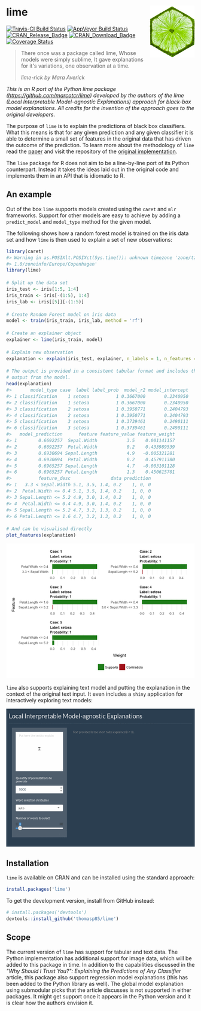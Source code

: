 
<!-- README.md is generated from README.Rmd. Please edit that file -->
lime <img src="man/figures/lime_logo.jpg" align="right" />
==========================================================

[![Travis-CI Build Status](https://travis-ci.org/thomasp85/lime.svg?branch=master)](https://travis-ci.org/thomasp85/lime) [![AppVeyor Build Status](https://ci.appveyor.com/api/projects/status/github/thomasp85/lime?branch=master&svg=true)](https://ci.appveyor.com/project/thomasp85/lime) [![CRAN\_Release\_Badge](http://www.r-pkg.org/badges/version-ago/lime)](https://CRAN.R-project.org/package=lime) [![CRAN\_Download\_Badge](http://cranlogs.r-pkg.org/badges/lime)](https://CRAN.R-project.org/package=lime) [![Coverage Status](https://img.shields.io/codecov/c/github/thomasp85/lime/master.svg)](https://codecov.io/github/thomasp85/lime?branch=master)

> There once was a package called lime, Whose models were simply sublime, It gave explanations for it's variations, one observation at a time.
>
> *lime-rick by Mara Averick*

*This is an R port of the Python lime package (<https://github.com/marcotcr/lime>) developed by the authors of the lime (Local Interpretable Model-agnostic Explanations) approach for black-box model explanations. All credits for the invention of the approach goes to the original developers.*

The purpose of `lime` is to explain the predictions of black box classifiers. What this means is that for any given prediction and any given classifier it is able to determine a small set of features in the original data that has driven the outcome of the prediction. To learn more about the methodology of `lime` read the [paper](https://arxiv.org/abs/1602.04938) and visit the repository of the [original implementation](https://github.com/marcotcr/lime).

The `lime` package for R does not aim to be a line-by-line port of its Python counterpart. Instead it takes the ideas laid out in the original code and implements them in an API that is idiomatic to R.

An example
----------

Out of the box `lime` supports models created using the `caret` and `mlr` frameworks. Support for other models are easy to achieve by adding a `predict_model` and `model_type` method for the given model.

The following shows how a random forest model is trained on the iris data set and how `lime` is then used to explain a set of new observations:

``` r
library(caret)
#> Warning in as.POSIXlt.POSIXct(Sys.time()): unknown timezone 'zone/tz/2017c.
#> 1.0/zoneinfo/Europe/Copenhagen'
library(lime)

# Split up the data set
iris_test <- iris[1:5, 1:4]
iris_train <- iris[-(1:5), 1:4]
iris_lab <- iris[[5]][-(1:5)]

# Create Random Forest model on iris data
model <- train(iris_train, iris_lab, method = 'rf')

# Create an explainer object
explainer <- lime(iris_train, model)

# Explain new observation
explanation <- explain(iris_test, explainer, n_labels = 1, n_features = 2)

# The output is provided in a consistent tabular format and includes the
# output from the model.
head(explanation)
#>       model_type case  label label_prob  model_r2 model_intercept
#> 1 classification    1 setosa          1 0.3667000       0.2340950
#> 2 classification    1 setosa          1 0.3667000       0.2340950
#> 3 classification    2 setosa          1 0.3950771       0.2404793
#> 4 classification    2 setosa          1 0.3950771       0.2404793
#> 5 classification    3 setosa          1 0.3739461       0.2490111
#> 6 classification    3 setosa          1 0.3739461       0.2490111
#>   model_prediction      feature feature_value feature_weight
#> 1        0.6692257  Sepal.Width           3.5    0.001141157
#> 2        0.6692257  Petal.Width           0.2    0.433989539
#> 3        0.6930694 Sepal.Length           4.9   -0.005321281
#> 4        0.6930694  Petal.Width           0.2    0.457911380
#> 5        0.6965257 Sepal.Length           4.7   -0.003101128
#> 6        0.6965257 Petal.Length           1.3    0.450615701
#>          feature_desc               data prediction
#> 1   3.3 < Sepal.Width 5.1, 3.5, 1.4, 0.2    1, 0, 0
#> 2  Petal.Width <= 0.4 5.1, 3.5, 1.4, 0.2    1, 0, 0
#> 3 Sepal.Length <= 5.2 4.9, 3.0, 1.4, 0.2    1, 0, 0
#> 4  Petal.Width <= 0.4 4.9, 3.0, 1.4, 0.2    1, 0, 0
#> 5 Sepal.Length <= 5.2 4.7, 3.2, 1.3, 0.2    1, 0, 0
#> 6 Petal.Length <= 1.6 4.7, 3.2, 1.3, 0.2    1, 0, 0

# And can be visualised directly
plot_features(explanation)
```

![](man/figures/README-unnamed-chunk-2-1.png)

`lime` also supports explaining text model and putting the explanation in the context of the original text input. It even includes a `shiny` application for interactively exploring text models:

![interactive text explainer](man/figures/shine_text_explanations.gif)

Installation
------------

`lime` is available on CRAN and can be installed using the standard approach:

``` r
install.packages('lime')
```

To get the development version, install from GitHub instead:

``` r
# install.packages('devtools')
devtools::install_github('thomasp85/lime')
```

Scope
-----

The current version of `lime` has support for tabular and text data. The Python implementation has additional support for image data, which will be added to this package in time. In addition to the capabilities discussed in the *"Why Should I Trust You?": Explaining the Predictions of Any Classifier* article, this package also support regression model explanations (this has been added to the Python library as well). The global model explanation using submodular picks that the article discusses is not supported in either packages. It might get support once it appears in the Python version and it is clear how the authors envision it.
